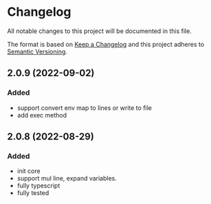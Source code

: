 # Changelog

All notable changes to this project will be documented in this file.

The format is based on [Keep a Changelog](http://keepachangelog.com/en/1.0.0/)
and this project adheres to [Semantic Versioning](http://semver.org/spec/v2.0.0.html).

## 2.0.9 (2022-09-02)

### Added

- support convert env map to lines or write to file
- add exec method

## 2.0.8 (2022-08-29)

### Added

- init core
- support mul line, expand variables.
- fully typescript
- fully tested
